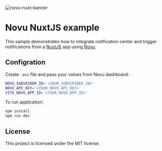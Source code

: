 ![novu-nuxt-banner](https://github.com/michaldziuba03/novu-nuxt/assets/43048524/afdb88df-aae6-482c-b30c-20c02cd2bc6c)

# Novu NuxtJS example
This sample demonstrates how to integrate notification center and trigger notifications from a [NuxtJS](https://nuxt.com/) app using [Novu](https://novu.co).

## Configration

Create `.env` file and pass your values from Novu dashboard:

```sh
NOVU_SUBSRIBER_ID='<YOUR_SUBSCRIBER_ID>'
NOVU_API_KEY='<YOUR_NOVU_API_KEY>'
VITE_NOVU_APP_ID='<YOUR_NOVU_APP_ID>'
```

To run application:

```sh
npm install
npm run dev
```

## License

This project is licensed under the MIT license.
